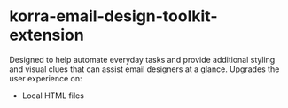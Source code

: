 # korra-email-design-toolkit-extension

Designed to help automate everyday tasks and provide additional styling and visual clues that can assist email designers at a glance. Upgrades the user experience on:

- Local HTML files
